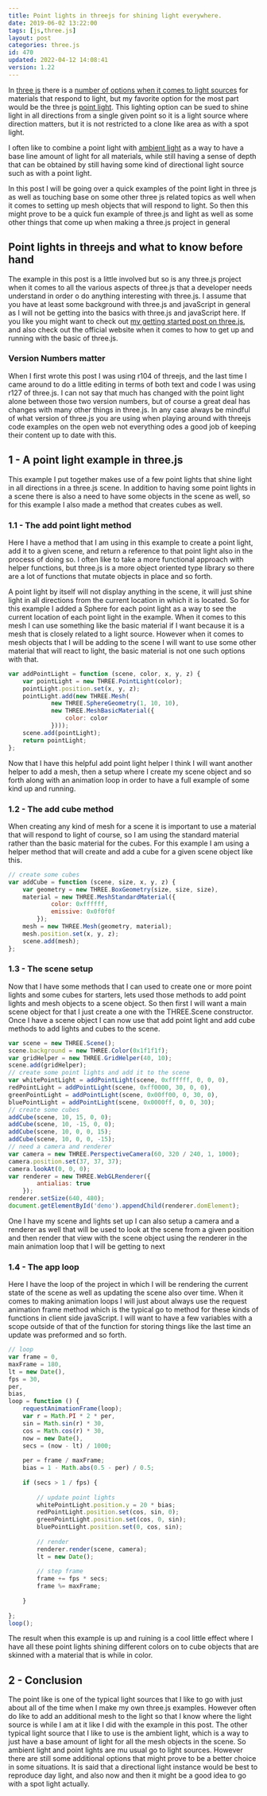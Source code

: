 ```yaml
---
title: Point lights in threejs for shining light everywhere.
date: 2019-06-02 13:22:00
tags: [js,three.js]
layout: post
categories: three.js
id: 470
updated: 2022-04-12 14:08:41
version: 1.22
---
```


In [three js](https://threejs.org/docs/index.html#manual/en/introduction/Creating-a-scene) there is a [number of options when it comes to light sources](/2022/02/25/threejs-light/) for materials that respond to light, but my favorite option for the most part would be the three js [point light](https://threejs.org/docs/#api/en/lights/PointLight). This lighting option can be sued to shine light in all directions from a single given point so it is a light source where direction matters, but it is not restricted to a clone like area as with a spot light.

I often like to combine a point light with [ambient light](/2018/11/02/threejs-ambientlight/) as a way to have a base line amount of light for all materials, while still having a sense of depth that can be obtained by still having some kind of directional light source such as with a point light.

In this post I will be going over a quick examples of the point light in three js as well as touching base on some other three js related topics as well when it comes to setting up mesh objects that will respond to light. So then this might prove to be a quick fun example of three.js and light as well as some other things that come up when making a three.js project in general

<!-- more -->

## Point lights in threejs and what to know before hand

The example in this post is a little involved but so is any three.js project when it comes to all the various aspects of three.js that a developer needs understand in order o do anything interesting with three.js. I assume that you have at least some background with three.js and javaScript in general as I will not be getting into the basics with three.js and javaScript here. If you like you might want to check out [my getting started post on three.js](/2018/04/04/threejs-getting-started/), and also check out the official website when it comes to how to get up and running with the basic of three.js.

### Version Numbers matter

When I first wrote this post I was using r104 of threejs, and the last time I came around to do a little editing in terms of both text and code I was using r127 of three.js. I can not say that much has changed with the point light alone between those two version numbers, but of course a great deal has changes with many other things in three.js. In any case always be mindful of what version of three.js you are using when playing around with threejs code examples on the open web not everything odes a good job of keeping their content up to date with this.

## 1 - A point light example in three.js

This example I put together makes use of a few point lights that shine light in all directions in a three.js scene. In addition to having some point lights in a scene there is also a need to have some objects in the scene as well, so for this example I also made a method that creates cubes as well. 

### 1.1 - The add point light method

Here I have a method that I am using in this example to create a point light, add it to a given scene, and return a reference to that point light also in the process of doing so. I often like to take a more functional approach with helper functions, but three.js is a more object oriented type library so there are a lot of functions that mutate objects in place and so forth. 

A point light by itself will not display anything in the scene, it will just shine light in all directions from the current location in which it is located. So for this example I added a Sphere for each point light as a way to see the current location of each point light in the example. When it comes to this mesh I can use something like the basic material if I want because it is a mesh that is closely related to a light source. However when it comes to mesh objects that I will be adding to the scene I will want to use some other material that will react to light, the basic material is not one such options with that.

```js
var addPointLight = function (scene, color, x, y, z) {
    var pointLight = new THREE.PointLight(color);
    pointLight.position.set(x, y, z);
    pointLight.add(new THREE.Mesh(
            new THREE.SphereGeometry(1, 10, 10),
            new THREE.MeshBasicMaterial({
                color: color
            })));
    scene.add(pointLight);
    return pointLight;
};
```

Now that I have this helpful add point light helper I think I will want another helper to add a mesh, then a setup where I create my scene object and so forth along with an animation loop in order to have a full example of some kind up and running.

### 1.2 - The add cube method

When creating any kind of mesh for a scene it is important to use a material that will respond to light of course, so I am using the standard material rather than the basic material for the cubes. For this example I am using a helper method that will create and add a cube for a given scene object like this.

```js
// create some cubes
var addCube = function (scene, size, x, y, z) {
    var geometry = new THREE.BoxGeometry(size, size, size),
    material = new THREE.MeshStandardMaterial({
            color: 0xffffff,
            emissive: 0x0f0f0f
        });
    mesh = new THREE.Mesh(geometry, material);
    mesh.position.set(x, y, z);
    scene.add(mesh);
};
```

### 1.3 - The scene setup

Now that I have some methods that I can used to create one or more point lights and some cubes for starters, lets used those methods to add point lights and mesh objects to a scene object. So then first I will want a main scene object for that I just create a one with the THREE.Scene constructor. Once I have a scene object I can now use that add point light and add cube methods to add lights and cubes to the scene.

```js
var scene = new THREE.Scene();
scene.background = new THREE.Color(0x1f1f1f);
var gridHelper = new THREE.GridHelper(40, 10);
scene.add(gridHelper);
// create some point lights and add it to the scene
var whitePointLight = addPointLight(scene, 0xffffff, 0, 0, 0),
redPointLight = addPointLight(scene, 0xff0000, 30, 0, 0),
greenPointLight = addPointLight(scene, 0x00ff00, 0, 30, 0),
bluePointLight = addPointLight(scene, 0x0000ff, 0, 0, 30);
// create some cubes
addCube(scene, 10, 15, 0, 0);
addCube(scene, 10, -15, 0, 0);
addCube(scene, 10, 0, 0, 15);
addCube(scene, 10, 0, 0, -15);
// need a camera and renderer
var camera = new THREE.PerspectiveCamera(60, 320 / 240, 1, 1000);
camera.position.set(37, 37, 37);
camera.lookAt(0, 0, 0);
var renderer = new THREE.WebGLRenderer({
        antialias: true
    });
renderer.setSize(640, 480);
document.getElementById('demo').appendChild(renderer.domElement);
```

One I have my scene and lights set up I can also setup a camera and a renderer as well that will be used to look at the scene from a given position and then render that view with the scene object using the renderer in the main animation loop that I will be getting to next

### 1.4 - The app loop

Here I have the loop of the project in which I will be rendering the current state of the scene as well as updating the scene also over time. When it comes to making animation loops I will just about always use the request animation frame method which is the typical go to method for these kinds of functions in client side javaScript. I will want to have a few variables with a scope outside of that of the function for storing things like the last time an update was preformed and so forth.

```js
// loop
var frame = 0,
maxFrame = 180,
lt = new Date(),
fps = 30,
per,
bias,
loop = function () {
    requestAnimationFrame(loop);
    var r = Math.PI * 2 * per,
    sin = Math.sin(r) * 30,
    cos = Math.cos(r) * 30,
    now = new Date(),
    secs = (now - lt) / 1000;
 
    per = frame / maxFrame;
    bias = 1 - Math.abs(0.5 - per) / 0.5;
 
    if (secs > 1 / fps) {
 
        // update point lights
        whitePointLight.position.y = 20 * bias;
        redPointLight.position.set(cos, sin, 0);
        greenPointLight.position.set(cos, 0, sin);
        bluePointLight.position.set(0, cos, sin);
 
        // render
        renderer.render(scene, camera);
        lt = new Date();
 
        // step frame
        frame += fps * secs;
        frame %= maxFrame;
 
    }
 
};
loop();
```

The result when this example is up and ruining is a cool little effect where I have all these point lights shining different colors on to cube objects that are skinned with a material that is while in color.

## 2 - Conclusion

The point like is one of the typical light sources that I like to go with just about all of the time when I make my own three.js examples. However often do like to add an additional mesh to the light so that I know where the light source is while I am at it like I did with the example in this post. The other typical light source that I like to use is the ambient light, which is a way to just have a base amount of light for all the mesh objects in the scene. So ambient light and point lights are mu usual go to light sources. However there are still some additional options that might prove to be a better choice in some situations. It is said that a directional light instance would be best to reproduce day light, and also now and then it might be a good idea to go with a spot light actually.